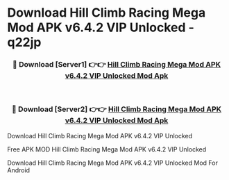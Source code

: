 # Download Hill Climb Racing Mega Mod APK v6.4.2 VIP Unlocked - q22jp



<div align="center">
<h3>🔴 Download [Server1] 👉👉 <a href="https://momento.my/?title=Hill_Climb_Racing_Mega_Mod_APK_v6.4.2_VIP_Unlocked">Hill Climb Racing Mega Mod APK v6.4.2 VIP Unlocked Mod Apk</a></h3><br>

<h3>🔴 Download [Server2] 👉👉 <a href="https://momento.my/?title=Hill_Climb_Racing_Mega_Mod_APK_v6.4.2_VIP_Unlocked">Hill Climb Racing Mega Mod APK v6.4.2 VIP Unlocked Mod Apk</a></h3>
</div>



Download Hill Climb Racing Mega Mod APK v6.4.2 VIP Unlocked 

Free APK MOD Hill Climb Racing Mega Mod APK v6.4.2 VIP Unlocked 

Download Hill Climb Racing Mega Mod APK v6.4.2 VIP Unlocked Mod For Android
